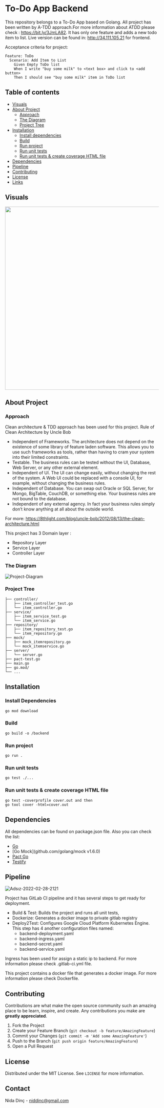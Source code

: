 # To-Do App Backend

This repository belongs to a To-Do App based on Golang. All project has been written by A-TDD approach.For more information about ATDD please check : https://bit.ly/3JmLA82. It has only one feature and  adds a new todo item to list. Live version can be found in: http://34.111.105.21 for frontend. 

Acceptance criteria for project:

```gherkin
Feature: ToDo
  Scenario: Add Item to List
    Given Empty ToDo list
    When I write "buy some milk" to <text box> and click to <add button>
    Then I should see "buy some milk" item in ToDo list
```

## Table of contents

- [Visuals](#visuals)
- [About Project](#about-project)
    - [Approach](#approach)
    - [The Diagram](#the-diagram)
    - [Project Tree](#project-tree)
- [Installation](#installation)
    - [Install dependencies](#install-dependencies)
    - [Build](#build)
    - [Run project](#run-project)
    - [Run unit tests](#run-unit-tests)  
    - [Run unit tests & create coverage HTML file](#run-unit-tests-&-create-coverage-html)
- [Dependencies](#dependencies)
- [Pipeline](#pipeline)
- [Contributing](#contributing)
- [License](#license)
- [Links](#links)

## Visuals

<img src="https://media.giphy.com/media/1dVaBaeKC4FgozwVpG/giphy.gif" width="600"  />

## About Project  

### Approach

Clean architecture & TDD approach has been used for this project. Rule of Clean Architecture by Uncle Bob

- Independent of Frameworks. The architecture does not depend on the existence of some library of feature laden software. This allows you to use such frameworks as tools, rather than having to cram your system into their limited constraints.
- Testable. The business rules can be tested without the UI, Database, Web Server, or any other external element.
- Independent of UI. The UI can change easily, without changing the rest of the system. A Web UI could be replaced with a console UI, for example, without changing the business rules.
- Independent of Database. You can swap out Oracle or SQL Server, for Mongo, BigTable, CouchDB, or something else. Your business rules are not bound to the database.
- Independent of any external agency. In fact your business rules simply don’t know anything at all about the outside world.

For more: https://8thlight.com/blog/uncle-bob/2012/08/13/the-clean-architecture.html

This project has 3 Domain layer :

- Repository Layer
- Service Layer
- Controller Layer

### The Diagram 

![Project-Diagram](/uploads/2805056c7b7f12da342334034ec2b3d7/Adsız-2022-02-28-2121-2.png)

### Project Tree

```
├── controller/
│   ├── item_controller_test.go
│   └── item_controller.go
├── service/
│   ├── item_service_test.go
│   └── item_service.go
├── repository/
│   ├── item_repository_test.go
│   └── item_repository.go
├── mock/
│   ├── mock_itemrepository.go
│   └── mock_itemservice.go
├── server/
│   └── server.go
├── pact-test.go
├── main.go
├── go.mod/
└── ...
```

## Installation

### Install Dependencies

```
go mod download
```

### Build

```
go build -o /backend
```

### Run project

```
go run .
```

### Run unit tests

```
go test ./...
```

### Run unit tests & create coverage HTML file

```
go test -coverprofile cover.out and then
go tool cover -html=cover.out
```

## Dependencies

All dependencies can be found on package.json file. Also you can check the list:

- [Go](https://github.com/golang/go)
- [Go Mock](github.com/golang/mock v1.6.0)
- [Pact Go](github.com/pact-foundation/pact-go)
- [Testify](github.com/stretchr/testify) 

## Pipeline

![Adsız-2022-02-28-2121](/uploads/d0d089ee0b356cd58f614e5ea8bb376a/Adsız-2022-02-28-2121.png)

Project has GitLab CI pipeline and it has several steps to get ready for deployment. 
- Build & Test: Builds the project and runs all unit tests,
- Dockerize: Generates a docker image to private gitlab registry
- Deploy2Test: Configures Google Cloud Platform Kubernetes Engine. This step has 4 another configuration files named: 
  * backend-deployment.yaml
  * backend-ingress.yaml
  * backend-secret.yaml
  * backend-service.yaml

Ingress has been used for assign a static ip to backend. For more information please check .gitlab-ci.yml file.

This project contains a docker file that generates a docker image. For more information please check Dockerfile.

## Contributing

Contributions are what make the open source community such an amazing place to be learn, inspire, and create. Any contributions you make are **greatly appreciated**.

1. Fork the Project
2. Create your Feature Branch (`git checkout -b feature/AmazingFeature`)
3. Commit your Changes (`git commit -m 'Add some AmazingFeature'`)
4. Push to the Branch (`git push origin feature/AmazingFeature`)
5. Open a Pull Request

## License

Distributed under the MIT License. See `LICENSE` for more information.

## Contact

Nida Dinç - niddinc@gmail.com
  

  
